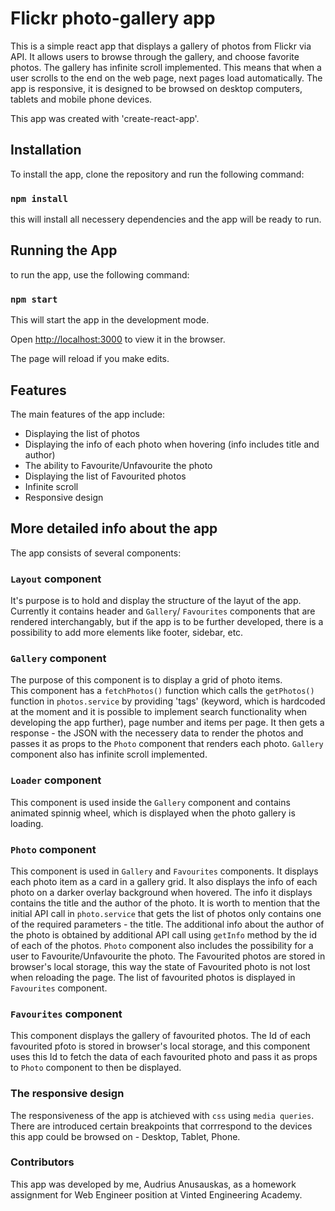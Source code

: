 # Flickr photo-gallery app

This is a simple react app that displays a gallery of photos from Flickr via API.
It allows users to browse through the gallery, and choose favorite photos. 
The gallery has infinite scroll implemented. This means that when a user scrolls to the end on the web page, next pages load automatically.
The app is responsive, it is designed to be browsed on desktop computers, tablets and mobile phone devices.

This app was created with 'create-react-app'.

## Installation

To install the app, clone the repository and run the following command:

### `npm install`

this will install all necessery dependencies and the app will be ready to run.

## Running the App

to run the app, use the following command:

### `npm start`

This will start the app in the development mode.

Open [http://localhost:3000](http://localhost:3000) to view it in the browser.

The page will reload if you make edits.

## Features

The main features of the app include:

  - Displaying the list of photos
  - Displaying the info of each photo when hovering (info includes title and author)
  - The ability to Favourite/Unfavourite the photo
  - Displaying the list of Favourited photos
  - Infinite scroll
  - Responsive design
  
 ## More detailed info about the app
 
 The app consists of several components:
 
 ### `Layout` component
 It's purpose is to hold and display the structure of the layut of the app. \
 Currently it contains header and `Gallery`/ `Favourites` components that are rendered interchangably, but if the app is to be further developed, there is a possibility to add more elements like footer, sidebar, etc.
 
 ### `Gallery` component
 The purpose of this component is to display a grid of photo items.\
 This component has a `fetchPhotos()` function which calls the `getPhotos()` function in `photos.service` by providing 'tags' (keyword, which is hardcoded at the moment and it is possible to implement search functionality when developing the app further), page number and items per page.  It then gets a response - the JSON with the necessery data to render the photos and passes it as props to the `Photo` component that renders each photo.
 `Gallery` component also has infinite scroll implemented.
  
 ### `Loader` component
 This component is used inside the `Gallery` component and contains animated spinnig wheel, which is displayed when the photo gallery is loading.
 
 ### `Photo` component
 This component is used in `Gallery` and `Favourites` components. It displays each photo item as a card in a gallery grid. It also displays the info of each photo on a darker overlay background when hovered. The info it displays contains the title and the author of the photo. 
 It is worth to mention that the initial API call in `photo.service` that gets the list of photos only contains one of the required parameters - the title. The additional info about the author of the photo is obtained by additional API call using `getInfo` method by the id of each of the photos.
 `Photo` component also includes the possibility for a user to Favourite/Unfavourite the photo. The Favourited photos are stored in browser's local storage, this way the state of Favourited photo is not lost when reloading the page. The list of favourited photos is displayed in `Favourites` component.
 
 ### `Favourites` component
 This component displays the gallery of favourited photos. The Id of each favourited pfoto is stored in browser's local storage, and this component uses this Id to fetch the data of each favourited photo and pass it as props to `Photo` component to then be displayed.
  
  ### The responsive design
  The responsiveness of the app is atchieved with `css` using `media queries`.
  There are introduced certain breakpoints that corrrespond to the devices this app could be browsed on - Desktop, Tablet, Phone.
  
  ### Contributors
  This app was developed by me, Audrius Anusauskas, as a homework assignment for Web Engineer position at Vinted Engineering Academy.
  
  
 
 
 
